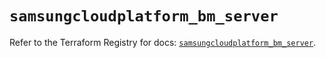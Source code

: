 # `samsungcloudplatform_bm_server`

Refer to the Terraform Registry for docs: [`samsungcloudplatform_bm_server`](https://registry.terraform.io/providers/samsungsdscloud/samsungcloudplatform/3.13.0/docs/resources/bm_server).
